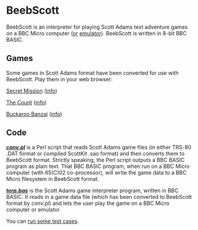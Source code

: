 # BeebScott

BeebScott is an interpreter for playing Scott Adams text adventure games on a BBC Micro computer ([or](https://bbc.godbolt.org) [emulator](http://www.mkw.me.uk/beebem/)). BeebScott is written in 8-bit BBC BASIC.


## Games

Some games in Scott Adams format have been converted for use with BeebScott. Play them in your web browser:

[Secret Mission](http://bbcmicro.co.uk//jsbeeb/play.php?autoboot&disc=https://raw.githubusercontent.com/ahope1/BeebScott/main/games/ScottAdams/03%20Secret%20Mission/adv03-edited.ssd&cpuMultiplier=2) ([info](https://github.com/ahope1/BeebScott/tree/main/games/ScottAdams/03%20Secret%20Mission))

[The Count](http://bbcmicro.co.uk//jsbeeb/play.php?autoboot&disc=https://raw.githubusercontent.com/ahope1/BeebScott/main/games/ScottAdams/05%20The%20Count/adv05-count.ssd&cpuMultiplier=2) ([info](https://github.com/ahope1/BeebScott/tree/main/games/ScottAdams/05%20The%20Count))

[Buckaroo Banzai](http://bbcmicro.co.uk//jsbeeb/play.php?autoboot&disc=https://raw.githubusercontent.com/ahope1/BeebScott/main/games/ScottAdams/14b%20Buckaroo%20Banzai/adv14b-edit.ssd&cpuMultiplier=2) ([info](https://github.com/ahope1/BeebScott/tree/main/games/ScottAdams/14b%20Buckaroo%20Banzai))


## Code

[***conv.pl***](https://github.com/ahope1/BeebScott/tree/main/conv.pl) is a Perl script that reads Scott Adams game files (in either TRS-80 .DAT format or compiled ScottKit .sao format) and then converts them to BeebScott format. Strictly speaking, the Perl script outputs a BBC BASIC program as plain text. That BBC BASIC program, when run on a BBC Micro computer (with 65(C)02 co-processor), will write the game data to a BBC Micro filesystem in BeebScott format.

[***terp.bas***](https://github.com/ahope1/BeebScott/tree/main/terp.bas) is the Scott Adams game interpreter program, written in BBC BASIC. It reads in a game data file (which has been converted to BeebScott format by *conv.pl*)  and lets the user play the game on a BBC Micro computer or emulator.

You can [run some test cases](http://bbcmicro.co.uk//jsbeeb/play.php?autoboot&disc=https://raw.githubusercontent.com/ahope1/BeebScott/master/test/cases.ssd).
